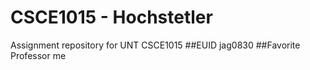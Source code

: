 # CSCE1015 - Hochstetler
Assignment repository for UNT CSCE1015
##EUID
jag0830
##Favorite Professor
me
